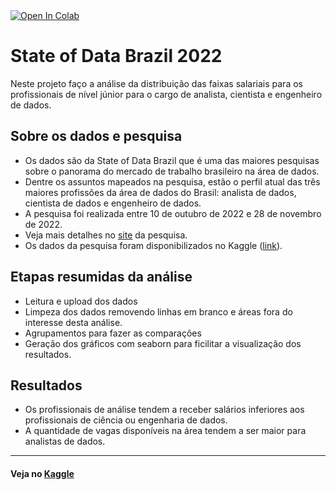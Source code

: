 <a target="_blank" href="https://colab.research.google.com/github.com/Alan-oliveir/state-of-data-2022/blob/main/state_of_data_2022.ipynb">
  <img src="https://colab.research.google.com/assets/colab-badge.svg" alt="Open In Colab"/>
</a>

# State of Data Brazil 2022
Neste projeto faço a análise da distribuição das faixas salariais para os profissionais de nível júnior para o cargo de analista, cientista e engenheiro de dados.  

## Sobre os dados e pesquisa
- Os dados são da State of Data Brazil que é uma das maiores pesquisas sobre o panorama do mercado de trabalho brasileiro na área de dados.
- Dentre os assuntos mapeados na pesquisa, estão o perfil atual das três maiores profissões da área de dados do Brasil: analista de dados, cientista de dados e engenheiro de dados.
- A pesquisa foi realizada entre 10 de outubro de 2022 e 28 de novembro de 2022.
- Veja mais detalhes no [site](https://www.stateofdata.com.br/) da pesquisa.
- Os dados da pesquisa foram disponibilizados no Kaggle ([link](https://www.kaggle.com/datasets/datahackers/state-of-data-2022)).

## Etapas resumidas da análise
- Leitura e upload dos dados
- Limpeza dos dados removendo linhas em branco e áreas fora do interesse desta análise.
- Agrupamentos para fazer as comparações
- Geração dos gráficos com seaborn para ficilitar a visualização dos resultados.

## Resultados
- Os profissionais de análise tendem a receber salários inferiores aos profissionais de ciência ou engenharia de dados.
- A quantidade de vagas disponíveis na área tendem a ser maior para analistas de dados.

___
#### Veja no [Kaggle](https://www.kaggle.com/code/alanogoncalves/state-data-brazil)
